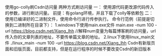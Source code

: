 使用go-colly刷Csdn访问量
两种方式刷访问量
一：
    使用源代码更改源代码传入的参数，进行刷访问量。
    前提：有golang环境，并且下载了colly等依赖包
二：
    使用已编译好的二进制文件，使用命令行进行传参执行。
    命令行范例（前提是切换到二进制所在目录下）：
        1.windows下使用main.exe文件 main.exe -num 100 -url https://blog.csdn.net/Xiang_lhh
        //解释num变量为每篇博客刷的访问量，url传入你的文章列表的地址，不要传单篇文章的地址。
        2.linux下使用linux_main文件 ./linux_main -num 100 -url https://blog.csdn.net/Xiang_lhh
Csdn有新版页面和旧版页面，目前都支持，但是在运行程序的时候不要改变Csdn的新旧版本
